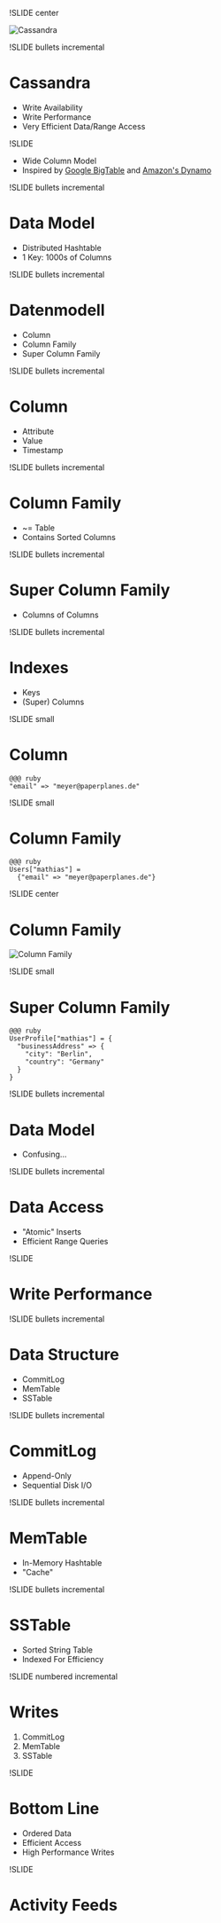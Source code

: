!SLIDE center

![Cassandra](cassandra.png)

!SLIDE bullets incremental

# Cassandra #

* Write Availability
* Write Performance
* Very Efficient Data/Range Access

!SLIDE

* Wide Column Model
* Inspired by [Google BigTable](http://labs.google.com/papers/bigtable.html) and [Amazon's Dynamo](http://www.allthingsdistributed.com/2007/10/amazons_dynamo.html)

!SLIDE bullets incremental

# Data Model #

* Distributed Hashtable
* 1 Key: 1000s of Columns

!SLIDE bullets incremental

# Datenmodell #

* Column
* Column Family
* Super Column Family

!SLIDE bullets incremental

# Column #

* Attribute
* Value
* Timestamp

!SLIDE bullets incremental

# Column Family #

* ~= Table
* Contains Sorted Columns

!SLIDE bullets incremental

# Super Column Family #

* Columns of Columns

!SLIDE bullets incremental

# Indexes

* Keys
* (Super) Columns

!SLIDE small

# Column #

    @@@ ruby
    "email" => "meyer@paperplanes.de"

!SLIDE small

# Column Family #

    @@@ ruby
    Users["mathias"] =
      {"email" => "meyer@paperplanes.de"}

!SLIDE center

# Column Family #

![Column Family](columns.png)

!SLIDE small

# Super Column Family #

    @@@ ruby
    UserProfile["mathias"] = {
      "businessAddress" => {
        "city": "Berlin",
        "country": "Germany"
      }
    }

!SLIDE bullets incremental

# Data Model #

* Confusing...

!SLIDE bullets incremental

# Data Access #

* "Atomic" Inserts
* Efficient Range Queries

!SLIDE

# Write Performance

!SLIDE bullets incremental

# Data Structure #

* CommitLog
* MemTable
* SSTable

!SLIDE bullets incremental

# CommitLog #

* Append-Only
* Sequential Disk I/O

!SLIDE bullets incremental

# MemTable #

* In-Memory Hashtable
* "Cache"

!SLIDE bullets incremental

# SSTable #

* Sorted String Table
* Indexed For Efficiency

!SLIDE numbered incremental

# Writes #

1. CommitLog
2. MemTable
3. SSTable

!SLIDE

# Bottom Line

* Ordered Data
* Efficient Access
* High Performance Writes

!SLIDE

# Activity Feeds

